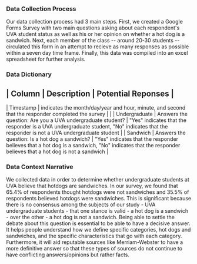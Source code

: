 ### Data Collection Process
Our data collection process had 3 main steps. First, we created a Google Forms Survey with two main questions asking about each respondent's UVA student status as well as his or her opinion on whether a hot dog is a sandwich. Next, each member of the class -- around 20-30 students -- circulated this form in an attempt to recieve as many responses as possible within a seven day time frame. Finally, this data was compiled into an excel spreadsheet for further analysis. 


### Data Dictionary
| Column        | Description                                                                                       | Potential Reponses                                                                                                                                    |                    
-----------------------------------------------------------------------------------------------------------------------------------------------------------------------------------------------------------------------------------------------------------------------------
| Timestamp     | indicates the month/day/year and hour, minute, and second that the responder completed the survey |                                                                                                                                                       |
| Undergraduate | Answers the question: Are you a UVA undergraduate student?                                        | "Yes" indicates that the responder is a UVA undergraduate student, "No" indicates that the responder is not a UVA undergraduate student               |
| Sandwich      | Answers the question: Is a hot dog a sandwich?                                                    | "Yes" indicates that the responder believes that a hot dog is a sandwich, "No" indicates that the responder believes that a hot dog is not a sandwich |


### Data Context Narrative
We collected data in order to determine whether undergraduate students at UVA believe that hotdogs are sandwiches.  In our survey, we found that 65.4% of respondents thought hotdogs were not sandwiches and 35.5% of respondents believed hotdogs were sandwiches. This is significant because there is no consensus among the subjects of our study - UVA undergraduate students - that one stance is valid - a hot dog is a sandwich - over the other - a hot dog is not a sandwich. Being able to settle the debate about this question is essential to be able to have a decisive answer. It helps people understand how we define specific categories, hot dogs and sandwiches, and the specific characteristics that go with each category. Furthermore, it will aid reputable sources like Merriam-Webster to have a more definitive answer so that these types of sources do not continue to have conflicting answers/opinions but rather facts. 
